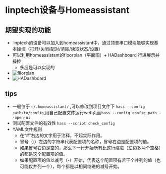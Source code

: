 # linptech设备与Homeassistant

## 期望实现的功能

- linptech的设备可以加入到homeassistant中，通过领普串口模块能够实现基本操控（打开/关闭/配对/清除/读取状态/设置）
- 可以利用homeassistant的floorplan（平面图）+ HADashboard 行进展示并操控
  - 多层是可以实现的
- ![fllorplan](https://ws2.sinaimg.cn/large/006tNbRwgy1fuevpyydx6j30dj0ehq3f.jpg)
- ![HADashboard](https://ws1.sinaimg.cn/large/006tNbRwgy1fuevq8farlj30s30kptas.jpg)

## tips

- 一般位于 `~/.homeassistant/` ,可以修改到项目文件下 `hass --config path/to/config`,用自己配置文件运行web页面`hass --config config_path --open-ui`
- 测试配置文件的有效性 `hass --script check_config`
- YAML文件规则
  - 在“#”右边的文字用于注释，不起实际作用。
  - 冒号（:）左边的字符串代表配置项的名称，冒号右边是配置项的值。
  - 如果冒号右边是空的，那么下一行开始所有比这行缩进（左边多两个空格）的都是这个配置项的值。
  - 如果配置项的值以减号（-）开始，代表这个配置项有若干个并列的值（也可能仅并列一个），每个都是以相同缩进的减号开始。
